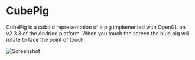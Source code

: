 CubePig
====================

CubePig is a cuboid representation of a pig implemented with OpenGL on v2.3.3 of the Andriod platform. When you touch the screen the blue pig will rotate to face the point of touch.


![Screenshot](https://lh3.googleusercontent.com/-HqYiqHlhxFc/UHpq8jqGb8I/AAAAAAAAAJI/55Q3ekLOINg/s640/CubePigScreenshot.jpeg)

